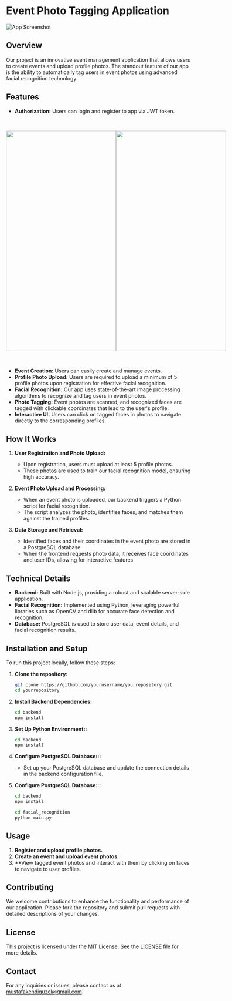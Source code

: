 # Event Photo Tagging Application

![App Screenshot](link_to_screenshot)

## Overview

Our project is an innovative event management application that allows users to create events and upload profile photos. The standout feature of our app is the ability to automatically tag users in event photos using advanced facial recognition technology.

## Features
- **Authorization:** Users can login and register to app via JWT token.
  
<br>

<p align="center" style="display: flex; justify-content: space-evenly;">
  <img src="https://github.com/user-attachments/assets/21f324b6-3cb4-4117-9f25-a747b534f252" width="300" height="600">
  <img src="https://github.com/user-attachments/assets/3329ae61-2f6e-46a4-b236-17d6a6e98c6a" width="300" height="600">
</p>

<br>

- **Event Creation:** Users can easily create and manage events.
- **Profile Photo Upload:** Users are required to upload a minimum of 5 profile photos upon registration for effective facial recognition.
- **Facial Recognition:** Our app uses state-of-the-art image processing algorithms to recognize and tag users in event photos.
- **Photo Tagging:** Event photos are scanned, and recognized faces are tagged with clickable coordinates that lead to the user's profile.
- **Interactive UI:** Users can click on tagged faces in photos to navigate directly to the corresponding profiles.


## How It Works

1. **User Registration and Photo Upload:**
   - Upon registration, users must upload at least 5 profile photos.
   - These photos are used to train our facial recognition model, ensuring high accuracy.

2. **Event Photo Upload and Processing:**
   - When an event photo is uploaded, our backend triggers a Python script for facial recognition.
   - The script analyzes the photo, identifies faces, and matches them against the trained profiles.

3. **Data Storage and Retrieval:**
   - Identified faces and their coordinates in the event photo are stored in a PostgreSQL database.
   - When the frontend requests photo data, it receives face coordinates and user IDs, allowing for interactive features.

## Technical Details

- **Backend:** Built with Node.js, providing a robust and scalable server-side application.
- **Facial Recognition:** Implemented using Python, leveraging powerful libraries such as OpenCV and dlib for accurate face detection and recognition.
- **Database:** PostgreSQL is used to store user data, event details, and facial recognition results.

## Installation and Setup

To run this project locally, follow these steps:

1. **Clone the repository:**
   ```bash
   git clone https://github.com/yourusername/yourrepository.git
   cd yourrepository
2. **Install Backend Dependencies:**
   ```bash
   cd backend
   npm install
3. **Set Up Python Environment::**
   ```bash
   cd backend
   npm install
4. **Configure PostgreSQL Database:::**
   - Set up your PostgreSQL database and update the connection details in the backend configuration file.  

5. **Configure PostgreSQL Database:::**
   ```bash
   cd backend
   npm install

   cd facial_recognition
   python main.py

## Usage

1. **Register and upload profile photos.**
2. **Create an event and upload event photos.**
3. **View tagged event photos and interact with them by clicking on faces to navigate to user profiles.

## Contributing

We welcome contributions to enhance the functionality and performance of our application. Please fork the repository and submit pull requests with detailed descriptions of your changes.

## License

This project is licensed under the MIT License. See the [LICENSE](LICENSE) file for more details.

## Contact

For any inquiries or issues, please contact us at [mustafakendiguzel@gmail.com](mailto:mustafakendiguzel@gmail.com).





